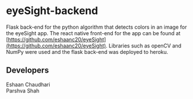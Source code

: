 # eyeSight-backend
Flask back-end for the python algorithm that detects colors in an image for the eyeSight app. The react native
front-end for the app can be found at [https://github.com/eshaanc20/eyeSight](https://github.com/eshaanc20/eyeSight). Libraries
such as openCV and NumPy were used and the flask back-end was deployed to heroku.

## Developers
Eshaan Chaudhari<br>
Parshva Shah

